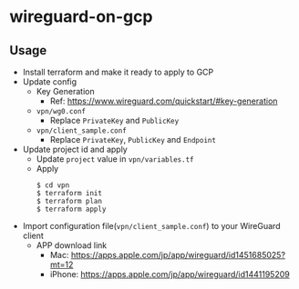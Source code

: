 # wireguard-on-gcp

## Usage
- Install terraform and make it ready to apply to GCP
- Update config
  - Key Generation
    - Ref: https://www.wireguard.com/quickstart/#key-generation
  - `vpn/wg0.conf`
    - Replace `PrivateKey` and `PublicKey`
  - `vpn/client_sample.conf`
    - Replace `PrivateKey`, `PublicKey` and `Endpoint`
- Update project id and apply
  - Update `project` value in `vpn/variables.tf`
  - Apply
    ```
    $ cd vpn 
    $ terraform init
    $ terraform plan
    $ terraform apply 
    ```
- Import configuration file(`vpn/client_sample.conf`) to your WireGuard client
  - APP download link
    - Mac: https://apps.apple.com/jp/app/wireguard/id1451685025?mt=12
    - iPhone: https://apps.apple.com/jp/app/wireguard/id1441195209
